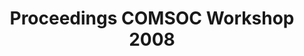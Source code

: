 ---
layout: proceedings
title: Proceedings COMSOC Workshop 2008
year: 2008
permalink: /proceedings/2008/
complete_proceedings: /assets/proceedings/comsoc2008.pdf
---